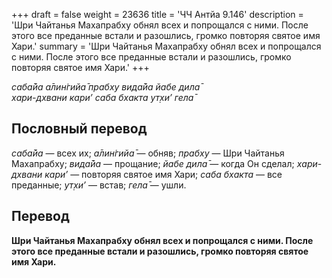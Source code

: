 +++
draft = false
weight = 23636
title = 'ЧЧ Антйа 9.146'
description = 'Шри Чайтанья Махапрабху обнял всех и попрощался с ними. После этого все преданные встали и разошлись, громко повторяя святое имя Хари.'
summary = 'Шри Чайтанья Махапрабху обнял всех и попрощался с ними. После этого все преданные встали и разошлись, громко повторяя святое имя Хари.'
+++

_саба̄йа а̄лин̇гийа̄ прабху вида̄йа йабе дила̄  
хари-дхвани кари’ саба бхакта ут̣хи’ гела̄_

## Пословный перевод

_саба̄йа_ — всех их; _а̄лин̇гийа̄_ — обняв; _прабху_ — Шри Чайтанья Махапрабху; _вида̄йа_ — прощание; _йабе_ _дила̄_ — когда Он сделал; _хари_\-_дхвани_ _кари’_ — повторяя святое имя Хари; _саба_ _бхакта_ — все преданные; _ут̣хи’_ — встав; _гела̄_ — ушли.

## Перевод

**Шри Чайтанья Махапрабху обнял всех и попрощался с ними. После этого все преданные встали и разошлись, громко повторяя святое имя Хари.**
